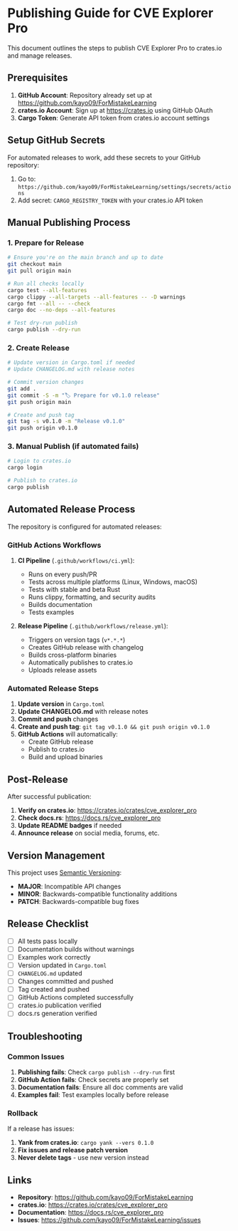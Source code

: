 # Publishing Guide for CVE Explorer Pro

This document outlines the steps to publish CVE Explorer Pro to crates.io and manage releases.

## Prerequisites

1. **GitHub Account**: Repository already set up at https://github.com/kayo09/ForMistakeLearning
2. **crates.io Account**: Sign up at https://crates.io using GitHub OAuth
3. **Cargo Token**: Generate API token from crates.io account settings

## Setup GitHub Secrets

For automated releases to work, add these secrets to your GitHub repository:

1. Go to: `https://github.com/kayo09/ForMistakeLearning/settings/secrets/actions`
2. Add secret: `CARGO_REGISTRY_TOKEN` with your crates.io API token

## Manual Publishing Process

### 1. Prepare for Release

```bash
# Ensure you're on the main branch and up to date
git checkout main
git pull origin main

# Run all checks locally
cargo test --all-features
cargo clippy --all-targets --all-features -- -D warnings
cargo fmt --all -- --check
cargo doc --no-deps --all-features

# Test dry-run publish
cargo publish --dry-run
```

### 2. Create Release

```bash
# Update version in Cargo.toml if needed
# Update CHANGELOG.md with release notes

# Commit version changes
git add .
git commit -S -m "🏷️ Prepare for v0.1.0 release"
git push origin main

# Create and push tag
git tag -s v0.1.0 -m "Release v0.1.0"
git push origin v0.1.0
```

### 3. Manual Publish (if automated fails)

```bash
# Login to crates.io
cargo login

# Publish to crates.io
cargo publish
```

## Automated Release Process

The repository is configured for automated releases:

### GitHub Actions Workflows

1. **CI Pipeline** (`.github/workflows/ci.yml`):
   - Runs on every push/PR
   - Tests across multiple platforms (Linux, Windows, macOS)
   - Tests with stable and beta Rust
   - Runs clippy, formatting, and security audits
   - Builds documentation
   - Tests examples

2. **Release Pipeline** (`.github/workflows/release.yml`):
   - Triggers on version tags (`v*.*.*`)
   - Creates GitHub release with changelog
   - Builds cross-platform binaries
   - Automatically publishes to crates.io
   - Uploads release assets

### Automated Release Steps

1. **Update version** in `Cargo.toml`
2. **Update CHANGELOG.md** with release notes
3. **Commit and push** changes
4. **Create and push tag**: `git tag v0.1.0 && git push origin v0.1.0`
5. **GitHub Actions** will automatically:
   - Create GitHub release
   - Publish to crates.io
   - Build and upload binaries

## Post-Release

After successful publication:

1. **Verify on crates.io**: https://crates.io/crates/cve_explorer_pro
2. **Check docs.rs**: https://docs.rs/cve_explorer_pro
3. **Update README badges** if needed
4. **Announce release** on social media, forums, etc.

## Version Management

This project uses [Semantic Versioning](https://semver.org/):

- **MAJOR**: Incompatible API changes
- **MINOR**: Backwards-compatible functionality additions
- **PATCH**: Backwards-compatible bug fixes

## Release Checklist

- [ ] All tests pass locally
- [ ] Documentation builds without warnings
- [ ] Examples work correctly
- [ ] Version updated in `Cargo.toml`
- [ ] `CHANGELOG.md` updated
- [ ] Changes committed and pushed
- [ ] Tag created and pushed
- [ ] GitHub Actions completed successfully
- [ ] crates.io publication verified
- [ ] docs.rs generation verified

## Troubleshooting

### Common Issues

1. **Publishing fails**: Check `cargo publish --dry-run` first
2. **GitHub Action fails**: Check secrets are properly set
3. **Documentation fails**: Ensure all doc comments are valid
4. **Examples fail**: Test examples locally before release

### Rollback

If a release has issues:

1. **Yank from crates.io**: `cargo yank --vers 0.1.0`
2. **Fix issues and release patch version**
3. **Never delete tags** - use new version instead

## Links

- **Repository**: https://github.com/kayo09/ForMistakeLearning
- **crates.io**: https://crates.io/crates/cve_explorer_pro
- **Documentation**: https://docs.rs/cve_explorer_pro
- **Issues**: https://github.com/kayo09/ForMistakeLearning/issues